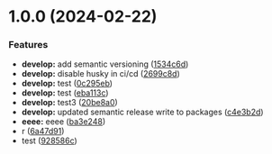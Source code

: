 # 1.0.0 (2024-02-22)


### Features

* **develop:** add semantic versioning ([1534c6d](https://github.com/jwill9999/nx-ui-lib/commit/1534c6d7bdfed07b2a9cb03b0a938b76b8a68957))
* **develop:** disable husky in ci/cd ([2699c8d](https://github.com/jwill9999/nx-ui-lib/commit/2699c8d605bbb707f91f80f25540ccab659bcd83))
* **develop:** test ([0c295eb](https://github.com/jwill9999/nx-ui-lib/commit/0c295eb5472026944de36636e139d5643de1b0c5))
* **develop:** test ([eba113c](https://github.com/jwill9999/nx-ui-lib/commit/eba113c6f0f15df1b5d628b9c33f3c6f00150e8d))
* **develop:** test3 ([20be8a0](https://github.com/jwill9999/nx-ui-lib/commit/20be8a0546ea2a5c144590de4c0b018bbce1bdf1))
* **develop:** updated semantic release write to packages ([c4e3b2d](https://github.com/jwill9999/nx-ui-lib/commit/c4e3b2d5d5fa650ccdf69e622ce0b95ebca62043))
* **eeee:** eeee ([ba3e248](https://github.com/jwill9999/nx-ui-lib/commit/ba3e24816908302fb61f6b318e38a4503d1e2f0a))
* r ([6a47d91](https://github.com/jwill9999/nx-ui-lib/commit/6a47d910a41caa2f3612a8718466346602087968))
* test ([928586c](https://github.com/jwill9999/nx-ui-lib/commit/928586cdb8a607a34a22902483cf7fccd6e6aa61))
